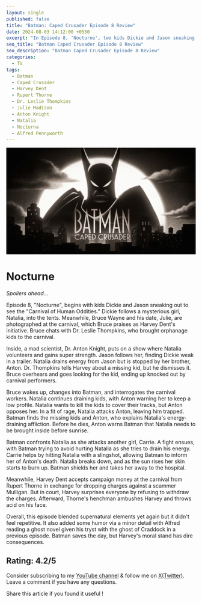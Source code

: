 ```yaml
---
layout: single
published: false
title: "Batman: Caped Crusader Episode 8 Review"
date: 2024-08-03 14:12:00 +0530
excerpt: "In Episode 8, 'Nocturne', two kids Dickie and Jason sneaking out of bed at night to check out the 'Carnival of Human Oddities' setting up camp. Despite Jason's pleading, Dickie follows an older mysterious girl Natalia into the carnival tents..."
seo_title: "Batman Caped Crusader Episode 8 Review"
seo_description: "Batman Caped Crusader Episode 8 Review"
categories:
  - TV
tags:
  - Batman
  - Caped Crusader
  - Harvey Dent
  - Rupert Thorne
  - Dr. Leslie Thompkins
  - Julie Madison
  - Anton Knight
  - Natalia
  - Nocturna
  - Alfred Pennyworth
---
```


![image](/assets/images/batman-caped-crusader/batman-cc.png)

# Nocturne

*Spoilers ahead...*  

Episode 8, "Nocturne",  begins with kids Dickie and Jason sneaking out to see the "Carnival of Human Oddities." Dickie follows a mysterious girl, Natalia, into the tents. Meanwhile, Bruce Wayne and his date, Julie, are photographed at the carnival, which Bruce praises as Harvey Dent's initiative. Bruce chats with Dr. Leslie Thompkins, who brought orphanage kids to the carnival.

Inside, a mad scientist, Dr. Anton Knight, puts on a show where Natalia volunteers and gains super strength. Jason follows her, finding Dickie weak in a trailer. Natalia drains energy from Jason but is stopped by her brother, Anton. Dr. Thompkins tells Harvey about a missing kid, but he dismisses it. Bruce overhears and goes looking for the kid, ending up knocked out by carnival performers.

Bruce wakes up, changes into Batman, and interrogates the carnival workers. Natalia continues draining kids, with Anton warning her to keep a low profile. Natalia wants to kill the kids to cover their tracks, but Anton opposes her. In a fit of rage, Natalia attacks Anton, leaving him trapped. Batman finds the missing kids and Anton, who explains Natalia's energy-draining affliction. Before he dies, Anton warns Batman that Natalia needs to be brought inside before sunrise.

Batman confronts Natalia as she attacks another girl, Carrie. A fight ensues, with Batman trying to avoid hurting Natalia as she tries to drain his energy. Carrie helps by hitting Natalia with a slingshot, allowing Batman to inform her of Anton's death. Natalia breaks down, and as the sun rises her skin starts to burn up. Batman shields her and takes her away to the hospital.

Meanwhile, Harvey Dent accepts campaign money at the carnival from Rupert Thorne in exchange for dropping charges against a scammer Mulligan. But in court, Harvey surprises everyone by refusing to withdraw the charges. Afterward, Thorne's henchman ambushes Harvey and throws acid on his face.

Overall, this episode blended supernatural elements yet again but it didn't feel repetitive. It also added some humor via a minor detail with Alfred reading a ghost novel given his tryst with the ghost of Craddock in a previous episode. Batman saves the day, but Harvey's moral stand has dire consequences.

Rating: 4.2/5
---
Consider subscribing to my [YouTube channel](https://www.youtube.com/@swiftodyssey?sub_confirmation=1) & follow me on [X(Twitter)](https://twitter.com/swift_odyssey). Leave a comment if you have any questions. 

Share this article if you found it useful !
